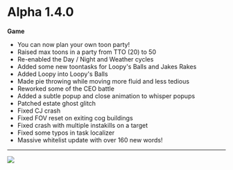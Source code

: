 Alpha 1.4.0
=======
**Game**
- You can now plan your own toon party!
- Raised max toons in a party from TTO (20) to 50
- Re-enabled the Day / Night and Weather cycles
- Added some new toontasks for Loopy's Balls and Jakes Rakes
- Added Loopy into Loopy's Balls
- Made pie throwing while moving more fluid and less tedious
- Reworked some of the CEO battle
- Added a subtle popup and close animation to whisper popups
- Patched estate ghost glitch
- Fixed CJ crash
- Fixed FOV reset on exiting cog buildings
- Fixed crash with multiple instakills on a target
- Fixed some typos in task localizer
- Massive whitelist update with over 160 new words!

----

![](https://i.imgur.com/CAMFtHw.png)
